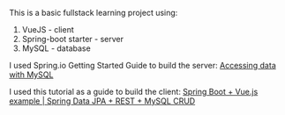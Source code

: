 This is a basic fullstack learning project using:

   1. VueJS - client
   2. Spring-boot starter - server
   3. MySQL - database

I used Spring.io Getting Started Guide to build the server:
[Accessing data with MySQL](https://spring.io/guides/gs/accessing-data-mysql/#scratch)

I used this tutorial as a guide to build the client: 
[Spring Boot + Vue.js example | Spring Data JPA + REST + MySQL CRUD](https://grokonez.com/frontend/vue-js/spring-boot-vue-js-example-spring-data-jpa-rest-mysql-crud)
